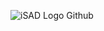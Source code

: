 ![iSAD Logo Github](https://github.com/sirx2713/Flag-of-Peru_D2/assets/122817303/c70226f5-485d-4273-a66c-2366b2f0d4f6)
